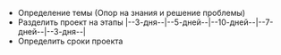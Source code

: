  - Определение темы (Опор на знания и решение проблемы)
 - Разделить проект на этапы
	 |--3-дня--|--5-дней--|--10-дней--|--7-дней--|--3-дня--|
 - Определить сроки проекта